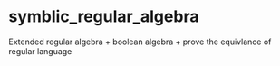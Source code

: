 # symblic_regular_algebra

Extended regular algebra + boolean algebra + prove the equivlance of regular language

